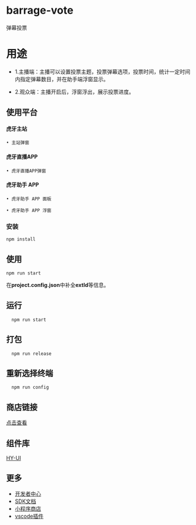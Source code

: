 # barrage-vote
弹幕投票

# 用途

* 1.主播端：主播可以设置投票主题，投票弹幕选项，投票时间，统计一定时间内指定弹幕数目，并在助手端浮窗显示。

* 2.观众端：主播开启后，浮窗浮出，展示投票进度。

## 使用平台

#### 虎牙主站

    • 主站弹窗

#### 虎牙直播APP

    • 虎牙直播APP弹窗

#### 虎牙助手 APP

    • 虎牙助手 APP 面板

    • 虎牙助手 APP 浮窗

### 安装
```shell
npm install 
```

## 使用
```shell
npm run start
```
在**project.config.json**中补全**extId**等信息。

## 运行
```
  npm run start
```

## 打包
```
  npm run release
```

## 重新选择终端
```
  npm run config
```

## 商店链接
[点击查看](https://appstore.huya.com/#/app/2ln2j15t)

## 组件库
  [HY-UI](http://hd.huya.com/web/hy-ui-doc/)

## 更多
- [开发者中心](https://ext.huya.com/)
- [SDK文档](http://dev.huya.com/docs#/sdk/SDK%E6%96%87%E6%A1%A3)
- [小程序商店](https://appstore.huya.com/)
- [vscode插件](https://marketplace.visualstudio.com/items?itemName=mogewcy.hyextvscode)